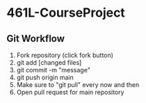 # 461L-CourseProject
## Git Workflow
1. Fork repository (click fork button)
2. git add [changed files]
3. git commit -m  "message"
4. git push origin main
5. Make sure to "git pull" every now and then
6. Open pull request for main repository
